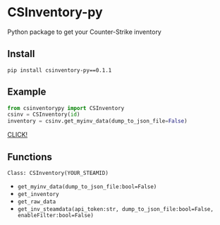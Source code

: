 # CSInventory-py
Python package to get your Counter-Strike inventory

## Install
``pip install csinventory-py==0.1.1``

## Example
```python
from csinventorypy import CSInventory
csinv = CSInventory(id)
inventory = csinv.get_myinv_data(dump_to_json_file=False) 
```
[CLICK!](https://github.com/Bmbus/csinventory-py/tree/master/examples)

## Functions
`Class: CSInventory(YOUR_STEAMID)`
- `get_myinv_data(dump_to_json_file:bool=False)`
- `get_inventory`
- `get_raw_data`
- `get_inv_steamdata(api_token:str, dump_to_json_file:bool=False, enableFilter:bool=False)`
